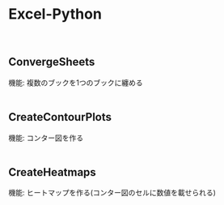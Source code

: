 # Excel-Python
<br>

## ConvergeSheets  
機能: 複数のブックを1つのブックに纏める  
<br>

## CreateContourPlots  
機能: コンター図を作る  
<br>

## CreateHeatmaps  
機能: ヒートマップを作る(コンター図のセルに数値を載せられる)  
<br>
